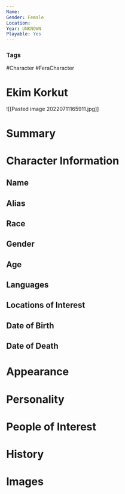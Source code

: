 ```yaml
---
Name: 
Gender: Female
Location: 
Year: UNKNOWN
Playable: Yes
---
```


### Tags
#Character #FeraCharacter 

# Ekim Korkut
![[Pasted image 20220711165911.jpg]]

# Summary


# Character Information

## Name

## Alias

## Race

## Gender

## Age

## Languages

## Locations of Interest

## Date of Birth

## Date of Death

# Appearance

# Personality

# People of Interest

# History

# Images
